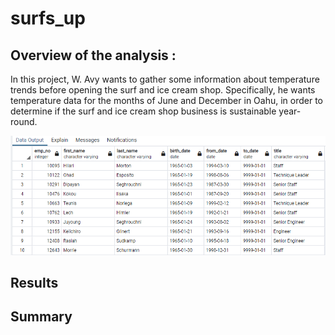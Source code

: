 # surfs_up

## Overview of the analysis :

In this project, W. Avy wants to gather some information about temperature trends before opening the surf and ice cream shop. Specifically, he wants temperature data for the months of June and December in Oahu, in order to determine if the surf and ice cream shop business is sustainable year-round.

  ![mentorship_eligibility.PNG](https://github.com/tjavaheripour/Pewlett-Hackard-Analysis/blob/main/Resources/mentorship_eligibility.PNG)

## Results








## Summary







